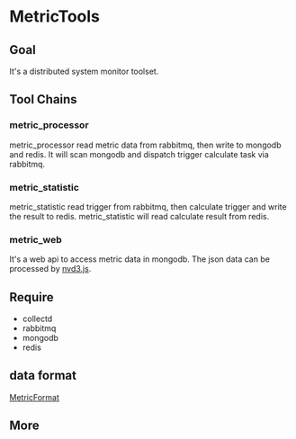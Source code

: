 # MetricTools

## Goal
It's a distributed system monitor toolset.

## Tool Chains
### metric_processor
metric_processor read metric data from rabbitmq, then write to mongodb and redis. It will scan mongodb and dispatch trigger calculate task via rabbitmq.

### metric_statistic
metric_statistic read trigger from rabbitmq, then calculate trigger and write the result to redis. metric_statistic will read calculate result from redis.

### metric_web
It's a web api to access metric data in mongodb. The json data can be processed by [nvd3.js](http://nvd3.org).

## Require
 * collectd
 * rabbitmq
 * mongodb
 * redis

## data format
 [MetricFormat](http://code.google.com/p/rocksteady/wiki/MetricFormat)

## More
